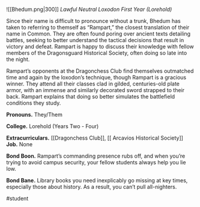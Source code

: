 ![[Bhedum.png|300]]
*Lawful Neutral Loxodon First Year (Lorehold)*

Since their name is difficult to pronounce without a trunk, Bhedum has taken to referring to themself as “Rampart,” the closest translation of their name in Common. They are often found poring over ancient texts detailing battles, seeking to better understand the tactical decisions that result in victory and defeat. Rampart is happy to discuss their knowledge with fellow members of the Dragonsguard Historical Society, often doing so late into the night. 

Rampart’s opponents at the Dragonchess Club find themselves outmatched time and again by the loxodon’s technique, though Rampart is a gracious winner. They attend all their classes clad in gilded, centuries-old plate armor, with an immense and similarly decorated sword strapped to their back. Rampart explains that doing so better simulates the battlefield conditions they study. 

**Pronouns.** They/Them

**College.** Lorehold (Years Two - Four)

**Extracurriculars.** [[Dragonchess Club]], [[ Arcavios Historical Society]]
**Job.** None 

**Bond Boon.** Rampart’s commanding presence rubs off, and when you’re trying to avoid campus security, your fellow students always help you lie low. 

**Bond Bane.** Library books you need inexplicably go missing at key times, especially those about history. As a result, you can’t pull all-nighters.

#student